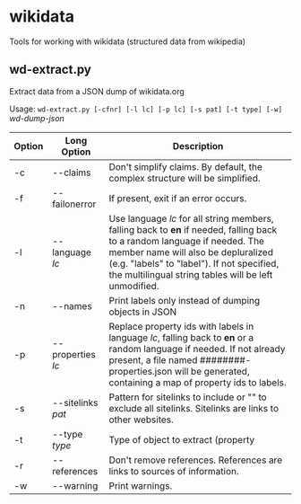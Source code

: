 # wikidata
Tools for working with wikidata (structured data from wikipedia)

## wd-extract.py

Extract data from a JSON dump of wikidata.org

Usage: `wd-extract.py [-cfnr] [-l lc] [-p lc] [-s pat] [-t type] [-w]` *wd-dump-json*

| Option | Long Option | Description |
| --- | --- | --- |
| -c | --claims        | Don't simplify claims. By default, the complex structure will be simplified. |
| -f | --failonerror  | If present, exit if an error occurs. |
| -l | --language *lc*   | Use language *lc* for all string members, falling back to **en** if needed, falling back to a random language if needed. The member name will also be depluralized (e.g. "labels" to "label"). If not specified, the multilingual string tables will be left unmodified. |
| -n | --names         | Print labels only instead of dumping objects in JSON |
| -p | --properties *lc* | Replace property ids with labels in language *lc*, falling back to **en** or a random language if needed. If not already present, a file named ########-properties.json will be generated, containing a map of property ids to labels. |
| -s | --sitelinks *pat* | Pattern for sitelinks to include or "" to exclude all sitelinks. Sitelinks are links to other websites. |
| -t | --type *type*     | Type of object to extract (property|item). Default=all |
| -r | --references    | Don't remove references. References are links to sources of information. |
| -w | --warning       | Print warnings. |
